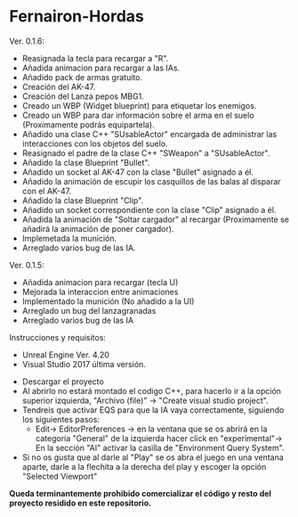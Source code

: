 # Fernairon-Hordas

Ver. 0.1.6:

- Reasignada la tecla para recargar a "R".
- Añadida animacion para recargar a las IAs.
- Añadido pack de armas gratuito.
- Creación del AK-47.
- Creación del Lanza pepos MBG1.
- Creado un WBP (Widget blueprint) para etiquetar los enemigos.
- Creado un WBP para dar información sobre el arma en el suelo (Proximamente podrás equipartela).
- Añadido una clase C++ "SUsableActor" encargada de administrar las interacciones con los objetos del suelo.
- Reasignado el padre de la clase C++ "SWeapon" a "SUsableActor".
- Añadido la clase Blueprint "Bullet".
- Añadido un socket al AK-47 con la clase "Bullet" asignado a él.
- Añadido la animación de escupir los casquillos de las balas al disparar con el AK-47.
- Añadido la clase Blueprint "Clip".
- Añadido un socket correspondiente con la clase "Clip" asignado a él.
- Añadida la animación de "Soltar cargador" al recargar (Proximamente se añadirá la animación de poner cargador).
- Implemetada la munición.
- Arreglado varios bug de las IA.



Ver. 0.1.5:
- Añadida animacion para recargar (tecla U)
- Mejorada la interaccion entre animaciones
- Implementado la munición (No añadido a la UI)
- Arreglado un bug del lanzagranadas
- Arreglado varios bug de las IA
 

Instrucciones y requisitos:

- Unreal Engine Ver. 4.20
- Visual Studio 2017 última versión.

+ Descargar el proyecto
+ Al abrirlo no estará montado el codigo C++, para hacerlo ir a la opción superior izquierda,  "Archivo (file)" -> "Create visual studio project".
+ Tendreis que activar EQS para que la IA vaya correctamente, siguiendo los siguientes pasos:
  - Edit-> EditorPreferences -> en la ventana que se os abrirá en la categoría "General" de la izquierda hacer click en "experimental"-> En la sección "AI" activar la casilla de "Environment Query System".
+ Si no os gusta que al darle al "Play" se os abra el juego en una ventana aparte, darle a la flechita a la derecha del play y escoger la opción "Selected Viewport"


 **Queda terminantemente prohibido comercializar el código y resto del proyecto residido en este repositorio.**
